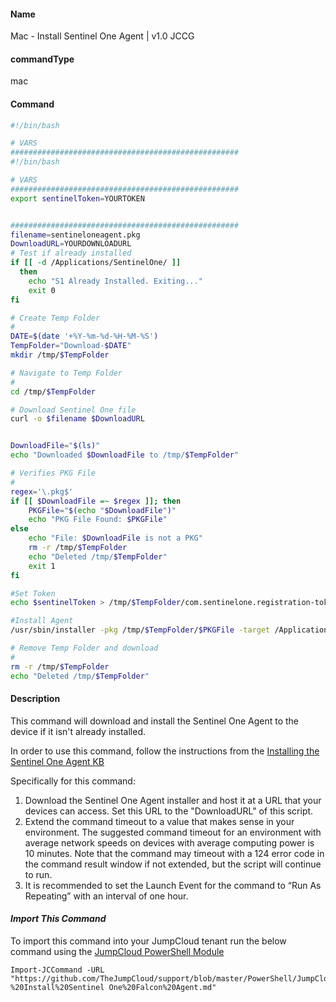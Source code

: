 #### Name

Mac - Install Sentinel One Agent | v1.0 JCCG

#### commandType

mac

#### Command

```bash
#!/bin/bash

# VARS
###################################################
#!/bin/bash

# VARS
###################################################
export sentinelToken=YOURTOKEN


###################################################
filename=sentineloneagent.pkg
DownloadURL=YOURDOWNLOADURL
# Test if already installed
if [[ -d /Applications/SentinelOne/ ]]
  then
    echo "S1 Already Installed. Exiting..."
    exit 0
fi

# Create Temp Folder
#
DATE=$(date '+%Y-%m-%d-%H-%M-%S')
TempFolder="Download-$DATE"
mkdir /tmp/$TempFolder

# Navigate to Temp Folder
#
cd /tmp/$TempFolder

# Download Sentinel One file
curl -o $filename $DownloadURL


DownloadFile="$(ls)"
echo "Downloaded $DownloadFile to /tmp/$TempFolder"

# Verifies PKG File
#
regex='\.pkg$'
if [[ $DownloadFile =~ $regex ]]; then
    PKGFile="$(echo "$DownloadFile")"
    echo "PKG File Found: $PKGFile"
else
    echo "File: $DownloadFile is not a PKG"
    rm -r /tmp/$TempFolder
    echo "Deleted /tmp/$TempFolder"
    exit 1
fi

#Set Token
echo $sentinelToken > /tmp/$TempFolder/com.sentinelone.registration-token

#Install Agent
/usr/sbin/installer -pkg /tmp/$TempFolder/$PKGFile -target /Applications

# Remove Temp Folder and download
#
rm -r /tmp/$TempFolder
echo "Deleted /tmp/$TempFolder"


```

#### Description

This command will download and install the Sentinel One Agent to the device if it isn't already installed.

In order to use this command, follow the instructions from the [Installing the Sentinel One Agent KB](https://support.jumpcloud.com/s/article/Installing-the-SentinelOne-Falcon-Agent)

Specifically for this command:

1. Download the Sentinel One Agent installer and host it at a URL that your devices can access. Set this URL to the "DownloadURL" of this script.
2. Extend the command timeout to a value that makes sense in your environment. The suggested command timeout for an environment with average network speeds on devices with average computing power is 10 minutes. Note that the command may timeout with a 124 error code in the command result window if not extended, but the script will continue to run.
3. It is recommended to set the Launch Event for the command to “Run As Repeating” with an interval of one hour.

#### _Import This Command_

To import this command into your JumpCloud tenant run the below command using the [JumpCloud PowerShell Module](https://github.com/TheJumpCloud/support/wiki/Installing-the-JumpCloud-PowerShell-Module)

```
Import-JCCommand -URL "https://github.com/TheJumpCloud/support/blob/master/PowerShell/JumpCloud%20Commands%20Gallery/Mac%20Commands/Mac%20-%20Install%20Sentinel One%20Falcon%20Agent.md"
```
